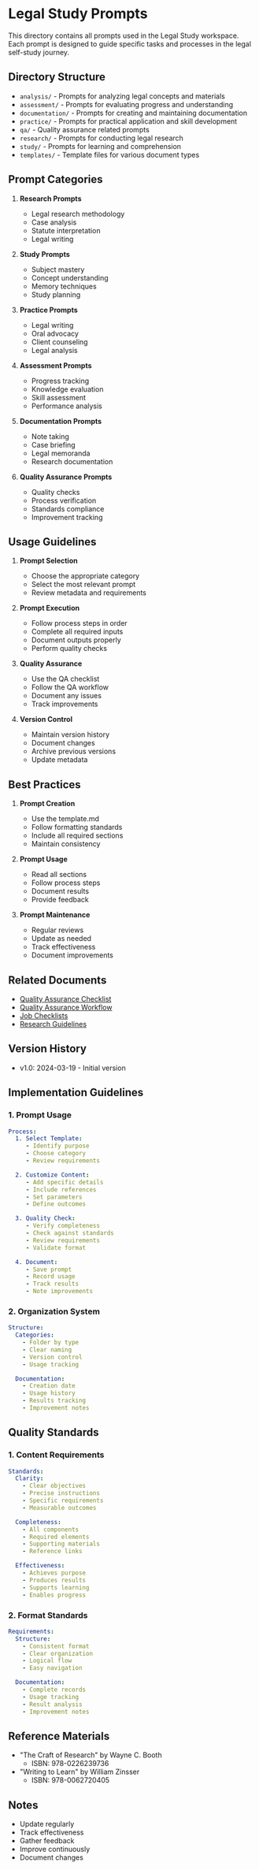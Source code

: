 # Legal Study Prompts

This directory contains all prompts used in the Legal Study workspace. Each prompt is designed to guide specific tasks and processes in the legal self-study journey.

## Directory Structure

- `analysis/` - Prompts for analyzing legal concepts and materials
- `assessment/` - Prompts for evaluating progress and understanding
- `documentation/` - Prompts for creating and maintaining documentation
- `practice/` - Prompts for practical application and skill development
- `qa/` - Quality assurance related prompts
- `research/` - Prompts for conducting legal research
- `study/` - Prompts for learning and comprehension
- `templates/` - Template files for various document types

## Prompt Categories

1. **Research Prompts**
   - Legal research methodology
   - Case analysis
   - Statute interpretation
   - Legal writing

2. **Study Prompts**
   - Subject mastery
   - Concept understanding
   - Memory techniques
   - Study planning

3. **Practice Prompts**
   - Legal writing
   - Oral advocacy
   - Client counseling
   - Legal analysis

4. **Assessment Prompts**
   - Progress tracking
   - Knowledge evaluation
   - Skill assessment
   - Performance analysis

5. **Documentation Prompts**
   - Note taking
   - Case briefing
   - Legal memoranda
   - Research documentation

6. **Quality Assurance Prompts**
   - Quality checks
   - Process verification
   - Standards compliance
   - Improvement tracking

## Usage Guidelines

1. **Prompt Selection**
   - Choose the appropriate category
   - Select the most relevant prompt
   - Review metadata and requirements

2. **Prompt Execution**
   - Follow process steps in order
   - Complete all required inputs
   - Document outputs properly
   - Perform quality checks

3. **Quality Assurance**
   - Use the QA checklist
   - Follow the QA workflow
   - Document any issues
   - Track improvements

4. **Version Control**
   - Maintain version history
   - Document changes
   - Archive previous versions
   - Update metadata

## Best Practices

1. **Prompt Creation**
   - Use the template.md
   - Follow formatting standards
   - Include all required sections
   - Maintain consistency

2. **Prompt Usage**
   - Read all sections
   - Follow process steps
   - Document results
   - Provide feedback

3. **Prompt Maintenance**
   - Regular reviews
   - Update as needed
   - Track effectiveness
   - Document improvements

## Related Documents

- [Quality Assurance Checklist](../.qa/checklist.md)
- [Quality Assurance Workflow](../.qa/workflow.md)
- [Job Checklists](../.jobs/README.md)
- [Research Guidelines](../.research/README.md)

## Version History

- v1.0: 2024-03-19 - Initial version

## Implementation Guidelines

### 1. Prompt Usage
```yaml
Process:
  1. Select Template:
     - Identify purpose
     - Choose category
     - Review requirements

  2. Customize Content:
     - Add specific details
     - Include references
     - Set parameters
     - Define outcomes

  3. Quality Check:
     - Verify completeness
     - Check against standards
     - Review requirements
     - Validate format

  4. Document:
     - Save prompt
     - Record usage
     - Track results
     - Note improvements
```

### 2. Organization System
```yaml
Structure:
  Categories:
    - Folder by type
    - Clear naming
    - Version control
    - Usage tracking

  Documentation:
    - Creation date
    - Usage history
    - Results tracking
    - Improvement notes
```

## Quality Standards

### 1. Content Requirements
```yaml
Standards:
  Clarity:
    - Clear objectives
    - Precise instructions
    - Specific requirements
    - Measurable outcomes

  Completeness:
    - All components
    - Required elements
    - Supporting materials
    - Reference links

  Effectiveness:
    - Achieves purpose
    - Produces results
    - Supports learning
    - Enables progress
```

### 2. Format Standards
```yaml
Requirements:
  Structure:
    - Consistent format
    - Clear organization
    - Logical flow
    - Easy navigation

  Documentation:
    - Complete records
    - Usage tracking
    - Result analysis
    - Improvement notes
```

## Reference Materials
- "The Craft of Research" by Wayne C. Booth
  - ISBN: 978-0226239736
- "Writing to Learn" by William Zinsser
  - ISBN: 978-0062720405

## Notes
- Update regularly
- Track effectiveness
- Gather feedback
- Improve continuously
- Document changes 